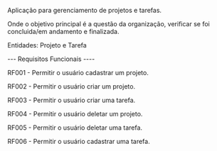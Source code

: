 Aplicação para gerenciamento de projetos e tarefas. 

Onde o objetivo principal é a questão da organização, verificar se foi concluida/em andamento e finalizada. 

Entidades: Projeto e
           Tarefa
           
           
--- Requisitos Funcionais ----

RF001 - Permitir o usuário cadastrar um projeto.

RF002 - Permitir o usuário criar um projeto.

RF003 - Permitir o usuário criar uma tarefa.

RF004 - Permitir o usuário deletar um projeto.

RF005 - Permitir o usuário deletar uma tarefa.

RF006 - Permitir o usuário cadastrar uma tarefa.



